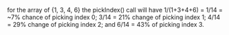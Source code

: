 for the array of {1, 3, 4, 6}
the pickIndex() call will have 1/(1+3+4+6) = 1/14 = ~7% chance of picking index 0; 3/14 = 21% change of picking index 1; 4/14 = 29% change of picking index 2; and 6/14 = 43% of picking index 3.